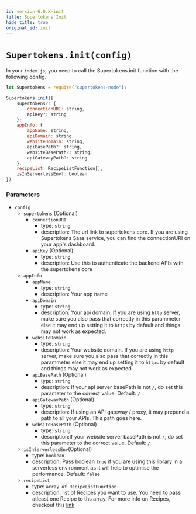 ```yaml
---
id: version-6.0.X-init
title: Supertokens Init
hide_title: true
original_id: init
---
```


# `Supertokens.init(config)`

In your `index.js`, you need to call the Supertokens.init function with the following config.

```js
let Supertokens = require("supertokens-node");

Supertokens.init({
    supertokens?: {
        connectionURI: string,
        apiKey?: string
    };
    appInfo: {
        appName: string,
        apiDomain: string,
        websiteDomain: string,
        apiBasePath?: string,
        websiteBasePath?: string,
        apiGatewayPath?: string
    },
    recipeList: RecipeListFunction[],
    isInServerlessEnv?: boolean
})

```

### Parameters
- ``config``
  - `supertokens` (Optional)
    - `connectionURI`
      - type: `string`
      - description: The url link to supertokens core. If you are using Supertokens Saas service, you can find the connectionURI on your app's dashboard.
    - `apiKey` (Optional)
      - type: `string`
      - description: Use this to authenticate the backend APIs with the supertokens core
  - ``appInfo``
    - ``appName``
      - type: ``string``
      - description: Your app name
    - ``apiDomain``
      - type: ``string``
      - description: Your api domain. If you are using `http` server, make sure you also pass that correctly in this parammeter else it may end up setting it to `https` by default and things may not work as expected.
    - ``websiteDomain``
      - type: ``string``
      - description: Your website domain. If you are using `http` server, make sure you also pass that correctly in this parammeter else it may end up setting it to `https` by default and things may not work as expected.
    - ``apiBasePath`` (Optional)
      - type: ``string``
      - description: If your api server basePath is not `/`, do set this parameter to the correct value. Default: `/`
    - `apiGatewayPath` (Optional)
      - type: `string`
      - description: If using an API gateway / proxy, it may prepend a path to all your APIs. This path goes here.
    - ``websiteBasePath`` (Optional)
      - type: ``string``
      - description:If your website server basePath is not `/`, do set this parameter to the correct value. Default: `/`
  - ``isInServerlessEnv``(Optional)
    - type: ``boolean``
    - description: Pass boolean `true` if you are using this library in a serverless environment as it will help to optimise the performance. Default: `false`
  - ``recipeList``
    - type: ``array of RecipeListFunction``
    - description: list of Recipes you want to use. You need to pass atleast one Recipe to ths array. For more info on Recipes, checkout this [link](https://supertokens.io/docs/community/recipes)

